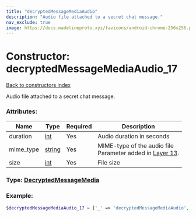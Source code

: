 ```yaml
---
title: "decryptedMessageMediaAudio"
description: "Audio file attached to a secret chat message."
nav_exclude: true
image: https://docs.madelineproto.xyz/favicons/android-chrome-256x256.png
---
```

# Constructor: decryptedMessageMediaAudio\_17  
[Back to constructors index](/API_docs/constructors/index.md)



Audio file attached to a secret chat message.

### Attributes:

| Name     |    Type       | Required | Description |
|----------|---------------|----------|-------------|
|duration|[int](/API_docs/types/int.md) | Yes|Audio duration in seconds|
|mime\_type|[string](/API_docs/types/string.md) | Yes|MIME-type of the audio file<br>Parameter added in [Layer 13](https://core.telegram.org/api/layers#layer-13).|
|size|[int](/API_docs/types/int.md) | Yes|File size|



### Type: [DecryptedMessageMedia](/API_docs/types/DecryptedMessageMedia.md)


### Example:

```php
$decryptedMessageMediaAudio_17 = ['_' => 'decryptedMessageMediaAudio', 'duration' => int, 'mime_type' => 'string', 'size' => int];
```  
